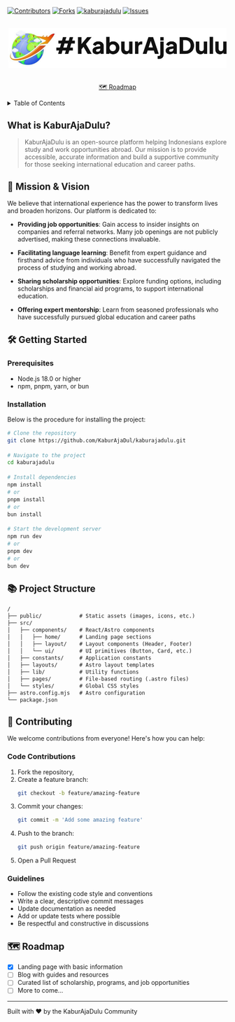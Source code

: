 <a id="readme-top"></a>

<!-- project shields -->
<!---->
[![Contributors][contributors-shield]][contributors-url]
[![Forks][forks-shield]][forks-url]
[![kaburajadulu][stars-shield]][stars-url]
[![Issues][issues-shield]][issues-url]

<!-- project logo -->
<br />
<div align="center">
  <a href="https://discord.com/invite/KaburAjaDulu">
    <img src="/public/intoTheLmao.jpg" alt="kaburAjaDulu_logo" width="500">
  </a>

  <!--<h3 align="center">KaburAjaDulu</h3>-->
  
  <p align="center">
    <br />
    <a href="https://github.com/KaburAjaDul/kaburajadulu?tab=readme-ov-file#%EF%B8%8F-roadmap">🗺️ Roadmap</a>
  </p>
</div>

<!-- table of contents -->
<details>
  <summary>Table of Contents</summary>
  <ol>
    <li>
      <a href="#what-is-KaburAjaDulu">What is KaburAjaDulu?</a>
    </li>
    <li>
      <a href="#mission-and-vision">🚀 Mission & Vision</a>
    </li>
    <li><a href="#getting-started">🛠️ Getting Started</a></li>
    <ul>
        <li><a href="#prerequisites">Prerequisites</a></li>
        <li><a href="#installation">Installation</a></li>
    </ul>
    <li><a href="#project-structure">📚 Project Structure</a></li>
    <li><a href="#contributing">🤝 Contributing</a></li>
    <ul>
        <li><a href="#code-contributions">Code Contributions</a></li>
        <li><a href="#guidelines">Guidelines</a></li>
        <li><a href="#roadmap">🗺️ Roadmap</a></li>
    </ul>
  </ol>
</details>

## What is KaburAjaDulu?
> KaburAjaDulu is an open-source platform helping Indonesians explore study and work opportunities abroad. Our mission is to provide accessible, accurate information and build a supportive community for those seeking international education and career paths.

## 🚀 Mission & Vision
We believe that international experience has the power to transform lives and broaden horizons. Our platform is dedicated to:

- **Providing job opportunities**: Gain access to insider insights on companies and referral networks. Many job openings are not publicly advertised, making these connections invaluable.

- **Facilitating language learning**: Benefit from expert guidance and firsthand advice from individuals who have successfully navigated the process of studying and working abroad.

- **Sharing scholarship opportunities**: Explore funding options, including scholarships and financial aid programs, to support international education.

- **Offering expert mentorship**: Learn from seasoned professionals who have successfully pursued global education and career paths

## 🛠️ Getting Started

### Prerequisites
- Node.js 18.0 or higher
- npm, pnpm, yarn, or bun

### Installation
Below is the procedure for installing the project:
```sh
# Clone the repository
git clone https://github.com/KaburAjaDul/kaburajadulu.git

# Navigate to the project
cd kaburajadulu

# Install dependencies
npm install
# or
pnpm install
# or
bun install

# Start the development server
npm run dev
# or
pnpm dev
# or
bun dev
```

## 📚 Project Structure
```text
/
├── public/            # Static assets (images, icons, etc.)
├── src/
│   ├── components/    # React/Astro components
│   │   ├── home/      # Landing page sections
│   │   ├── layout/    # Layout components (Header, Footer)
│   │   └── ui/        # UI primitives (Button, Card, etc.)
│   ├── constants/     # Application constants
│   ├── layouts/       # Astro layout templates
│   ├── lib/           # Utility functions
│   ├── pages/         # File-based routing (.astro files)
│   └── styles/        # Global CSS styles
├── astro.config.mjs   # Astro configuration
└── package.json
```

## 🤝 Contributing
We welcome contributions from everyone! Here's how you can help:

### Code Contributions
1. Fork the repository,
2. Create a feature branch:
    ```sh
   git checkout -b feature/amazing-feature
   ```
3. Commit your changes:
    ```sh
   git commit -m 'Add some amazing feature'
   ```
4. Push to the branch:
    ```sh
   git push origin feature/amazing-feature
   ```
5. Open a Pull Request

### Guidelines
- Follow the existing code style and conventions
- Write a clear, descriptive commit messages
- Update documentation as needed
- Add or update tests where possible
- Be respectful and constructive in discussions

## 🗺️ Roadmap

- [X] Landing page with basic information
- [ ] Blog with guides and resources
- [ ] Curated list of scholarship, programs, and job opportunities
- [ ] More to come...

---

Built with ❤️ by the KaburAjaDulu Community


<!-- markdown links and images -->
[contributors-shield]: https://img.shields.io/github/contributors/KaburAjaDul/kaburajadulu.svg?style=for-the-badge
[contributors-url]: https://github.com/KaburAjaDul/kaburajadulu
[forks-shield]: https://img.shields.io/github/forks/KaburAjaDul/kaburajadulu.svg?style=for-the-badge
[forks-url]: https://github.com/KaburAjaDul/kaburajadulu/network/members
[stars-shield]: https://img.shields.io/github/stars/KaburAjaDul/kaburajadulu.svg?style=for-the-badge
[stars-url]: https://github.com/KaburAjaDul/kaburajadulu
[issues-shield]: https://img.shields.io/github/issues/KaburAjaDul/kaburajadulu.svg?style=for-the-badge
[issues-url]: https://github.com/KaburAjaDul/kaburajadulu/issues
